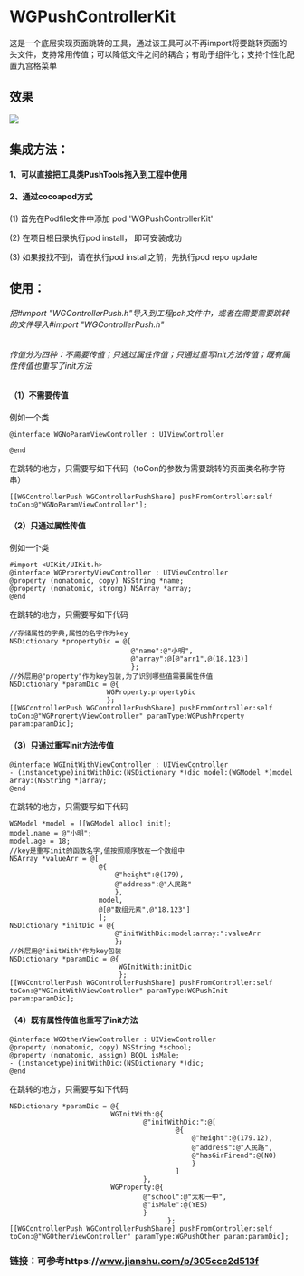 # WGPushControllerKit
这是一个底层实现页面跳转的工具，通过该工具可以不再import将要跳转页面的头文件，支持常用传值；可以降低文件之间的耦合；有助于组件化；支持个性化配置九宫格菜单

## 效果

![](https://github.com/wanggang1128/WGPushControllerKit/raw/master/WGPushControllerKit/demo.gif)

集成方法：
-----

#### 1、可以直接把工具类PushTools拖入到工程中使用

#### 2、通过cocoapod方式

(1) 首先在Podfile文件中添加 pod 'WGPushControllerKit'

(2) 在项目根目录执行pod install， 即可安装成功

(3) 如果报找不到，请在执行pod install之前，先执行pod repo update

使用：
----

###### 把#import "WGControllerPush.h"导入到工程pch文件中，或者在需要需要跳转的文件导入#import "WGControllerPush.h"

###### 传值分为四种：不需要传值；只通过属性传值；只通过重写init方法传值；既有属性传值也重写了init方法

#### （1）不需要传值

例如一个类

```
@interface WGNoParamViewController : UIViewController

@end
```

在跳转的地方，只需要写如下代码（toCon的参数为需要跳转的页面类名称字符串）
```
[[WGControllerPush WGControllerPushShare] pushFromController:self toCon:@"WGNoParamViewController"];
```

#### （2）只通过属性传值

例如一个类

```
#import <UIKit/UIKit.h>
@interface WGProrertyViewController : UIViewController
@property (nonatomic, copy) NSString *name;
@property (nonatomic, strong) NSArray *array;
@end
```

在跳转的地方，只需要写如下代码 

```
//存储属性的字典,属性的名字作为key
NSDictionary *propertyDic = @{
                              @"name":@"小明",
                              @"array":@[@"arr1",@(18.123)]
                              };
//外层用@"property"作为key包装,为了识别哪些值需要属性传值
NSDictionary *paramDic = @{
                        WGProperty:propertyDic
                        };
[[WGControllerPush WGControllerPushShare] pushFromController:self toCon:@"WGProrertyViewController" paramType:WGPushProperty param:paramDic];
```

#### （3）只通过重写init方法传值

```
@interface WGInitWithViewController : UIViewController
- (instancetype)initWithDic:(NSDictionary *)dic model:(WGModel *)model array:(NSString *)array;
@end
```

在跳转的地方，只需要写如下代码 

```
WGModel *model = [[WGModel alloc] init];
model.name = @"小明";
model.age = 18;
//key是重写init的函数名字,值按照顺序放在一个数组中
NSArray *valueArr = @[
                      @{
                          @"height":@(179),
                          @"address":@"人民路"
                          },
                      model,
                      @[@"数组元素",@"18.123"]
                      ];
NSDictionary *initDic = @{
                          @"initWithDic:model:array:":valueArr
                          };
//外层用@"initWith"作为key包装
NSDictionary *paramDic = @{
                           WGInitWith:initDic
                           };
[[WGControllerPush WGControllerPushShare] pushFromController:self toCon:@"WGInitWithViewController" paramType:WGPushInit param:paramDic];
```

#### （4）既有属性传值也重写了init方法

```
@interface WGOtherViewController : UIViewController
@property (nonatomic, copy) NSString *school;
@property (nonatomic, assign) BOOL isMale;
- (instancetype)initWithDic:(NSDictionary *)dic;
@end
```

在跳转的地方，只需要写如下代码 

```
NSDictionary *paramDic = @{
                         WGInitWith:@{
                                 @"initWithDic:":@[
                                         @{
                                             @"height":@(179.12),
                                             @"address":@"人民路",
                                             @"hasGirFirend":@(NO)
                                             }
                                         ]
                                 },
                         WGProperty:@{
                                 @"school":@"太和一中",
                                 @"isMale":@(YES)
                                 }
                                       };
[[WGControllerPush WGControllerPushShare] pushFromController:self toCon:@"WGOtherViewController" paramType:WGPushOther param:paramDic];
```
### 链接：可参考https://www.jianshu.com/p/305cce2d513f






